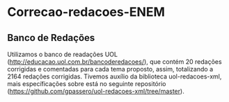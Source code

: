 # Correcao-redacoes-ENEM

## Banco de Redações
Utilizamos o banco de readações UOL (http://educacao.uol.com.br/bancoderedacoes/), que contém 20 redações corrigidas e comentadas para cada tema proposto, assim, totalizando a 2164 redações corrigidas. Tivemos auxílio da biblioteca uol-redacoes-xml, mais específicações sobre está no seguinte repositório (https://github.com/gpassero/uol-redacoes-xml/tree/master).